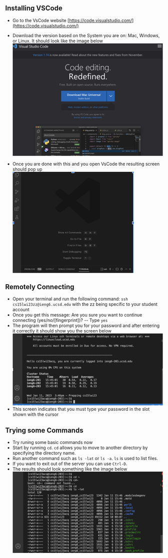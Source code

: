 ## Installing VSCode ##
* Go to the VsCode website [https://code.visualstudio.com/](https://code.visualstudio.com/)
* Download the version based on the System you are on: Mac, Windows, or Linux. It should look like the image below
![Image](Vscode.png)

* Once you are done with this and you open VsCode the resulting screen should pop up
![Image](Open.png)


## Remotely Connecting ##
* Open your terminal and run the following command: `ssh cs15lwi23zz@ieng6.ucsd.edu`  with the zz being specific to your student account
* Once you get this message: Are you sure you want to continue connecting (yes/no/[fingerprint])? -- Type `yes`
* The program will then prompt you for your password and after entering it correctly it should show you the screen below
![Image](Remote.png)
* This screen indicates that you must type your password in the slot shown with the cursor


## Trying some Commands ##
* Try runing some basic commands now
* Start by running `cd`. `cd` allows you to move to another directory by specifying the directory name.
* Run another command such as `ls -lat` or `ls -a`. `ls` is used to list files.
* If you want to exit out of the server you can use `Ctrl-D`. 
* The results should look something like the image below
![Image](Commands.png)
